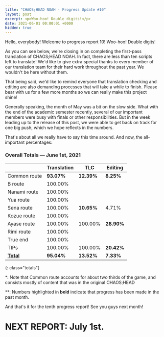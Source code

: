 ```yaml
---
title: "CHAOS;HEAD NOAH - Progress Update #10"
layout: post
excerpt: <p>Woo-hoo! Double digits!</p>
date: 2021-06-01 00:00:01 +0000
hidden: true
---
```


Hello, everybody! Welcome to progress report 10! Woo-hoo! Double digits!

As you can see below, we're closing in on completing the first-pass translation of CHAOS;HEAD NOAH. In fact, there are less than ten scripts left to translate! We'd like to give extra special thanks to every member of our translation team for their hard work throughout the past year. We wouldn't be here without them.

That being said, we'd like to remind everyone that translation checking and editing are also demanding processes that will take a while to finish. Please bear with us for a few more months so we can really make this project shine!

Generally speaking, the month of May was a bit on the slow side. What with the end of the academic semester recently, several of our important members were busy with finals or other responsibilities. But in the week leading up to the release of this post, we were able to get back on track for one big push, which we hope reflects in the numbers.

That's about all we really have to say this time around. And now, the all-important percentages:

### Overall Totals — June 1st, 2021

|                  | **Translation** | **TLC**     | **Editing** |
| ---------------- | --------------- | ----------- | ----------- |
| Common route     | **93.07%**      | **12.39%**  | **8.25%**   |
| B route          | 100.00%         |             |             |
| Nanami route     | 100.00%         |             |             |
| Yua route        | 100.00%         |             |             |
| Sena route       | 100.00%         | **10.65%**  | 4.71%       |
| Kozue route      | 100.00%         |             |             |
| Ayase route      | 100.00%         | 100.00%     | **28.90%**  |
| Rimi route       | 100.00%         |             |             |
| True end         | 100.00%         |             |             |
| TIPs             | 100.00%         | 100.00%     | **20.42%**  |
| **<u>Total</u>** | **95.04%**      | **13.52%**  | **7.33%**   |
{: class="totals"}

\*: Note that Common route accounts for about two thirds of the game, and consists mostly of content that was in the original CHAOS;HEAD

\*\*: Numbers highlighted in **bold** indicate that progress has been made in the past month.

And that's it for the tenth progress report! See you guys next month!

# NEXT REPORT: July 1st.
